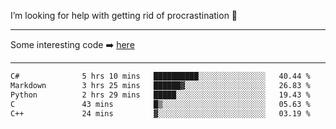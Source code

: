 I’m looking for help with getting rid of procrastination 🤔

-----

Some interesting code :arrow_right: [here](https://github.com/zhen8838/playground)

-----

<!--START_SECTION:waka-->

```txt
C#              5 hrs 10 mins   ██████████░░░░░░░░░░░░░░░   40.44 %
Markdown        3 hrs 25 mins   ██████▓░░░░░░░░░░░░░░░░░░   26.83 %
Python          2 hrs 29 mins   █████░░░░░░░░░░░░░░░░░░░░   19.43 %
C               43 mins         █▒░░░░░░░░░░░░░░░░░░░░░░░   05.63 %
C++             24 mins         ▓░░░░░░░░░░░░░░░░░░░░░░░░   03.19 %
```

<!--END_SECTION:waka-->

<!--
**zhen8838/zhen8838** is a ✨ _special_ ✨ repository because its `README.md` (this file) appears on your GitHub profile.

Here are some ideas to get you started:

- 🔭 I’m currently working on ...
- 🌱 I’m currently learning ...
- 👯 I’m looking to collaborate on ...
 ...
- 💬 Ask me about ...
- 📫 How to reach me: ...
- 😄 Pronouns: ...
- ⚡ Fun fact: ...
-->
